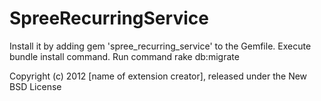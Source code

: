 SpreeRecurringService
=====================

Install it by adding gem 'spree_recurring_service' to the Gemfile.
Execute bundle install command.
Run command rake db:migrate



Copyright (c) 2012 [name of extension creator], released under the New BSD License
